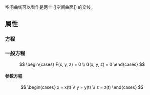 
空间曲线可以看作是两个 [[空间曲面]] 的交线。

## 属性

### 方程

### 一般方程

$$
\begin{cases}
F(x, y, z) = 0 \\
G(x, y, z) = 0
\end{cases}
$$

#### 参数方程

$$
\begin{cases}
x = x(t) \\
y = y(t) \\
z = z(t)
\end{cases}
$$